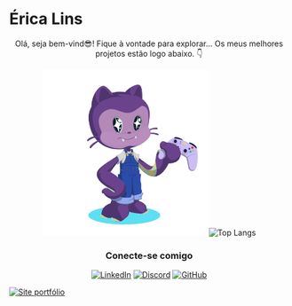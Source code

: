 # Érica Lins 

<div align="center">
Olá, seja bem-vind😎! Fique à vontade para explorar... Os meus melhores projetos estão logo abaixo. 👇

  <img src="Rilins/assets/octarilins.png"  alt="octocat personalizado de cor roxa, segurando um controle de video game" width="300" height="300">![Top Langs](https://github-readme-stats-git-masterrstaa-rickstaa.vercel.app/api/top-langs/?username=Rilins&bg_color=000&border_color=30A3DC&title_color=800080&text_color=FFF) 


### Conecte-se comigo

[![LinkedIn](https://img.shields.io/badge/LinkedIn-white?style=for-the-badge&logo=linkedin&logoColor=800080)](https://www.linkedin.com/in/Rilins/) [![Discord](https://img.shields.io/badge/Discord-800080?style=for-the-badge&logo=discord&logoColor=white)](https://discord.com/channels/@rilins/) [![GitHub](https://img.shields.io/badge/GitHub-white?style=for-the-badge&logo=github&logoColor=800080)](https://github.com/Rilins)

  
</div>


<div align="center">


</div>

[![Site portfólio](https://github-readme-stats.vercel.app/api/pin/?username=Rilins&repo=site-portfolio&bg_color=000&border_color=30A3DC&show_icons=true&icon_color=30A3DC&title_color=4242b4&text_color=FFF)](https://github.com/Rilins/site-portfolio)
